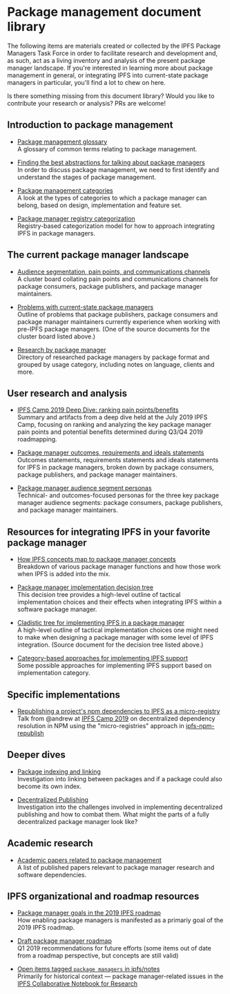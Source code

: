 # Package management document library

The following items are materials created or collected by the IPFS Package Managers Task Force in order to facilitate research and development and, as such, act as a living inventory and analysis of the present package manager landscape. If you're interested in learning more about package management in general, or integrating IPFS into current-state package managers in particular, you'll find a lot to chew on here.

Is there something missing from this document library? Would you like to contribute your research or analysis? PRs are welcome!

## Introduction to package management

- [Package management glossary](glossary.md)<br/>
A glossary of common terms relating to package management.

- [Finding the best abstractions for talking about package managers](abstractions.md)<br/>
In order to discuss package management, we need to first identify and understand the stages of package management.

- [Package management categories](categories.md)<br/>
A look at the types of categories to which a package manager can belong, based on design, implementation and feature set.

- [Package manager registry categorization](https://docs.google.com/document/d/1WwekeTJ4tAPjLVDnfIt-dXrgu7vGD29T07EQWN2_G-A/edit#heading=h.kgd4ngectp6q)<br/>
Registry-based categorization model for how to approach integrating IPFS in package managers.

## The current package manager landscape

- [Audience segmentation, pain points, and communications channels](https://app.mural.co/t/protocollabs6957/m/protocollabs6957/1557168696127/577c9453a3c51199c8163cf0fe5701294e55f99b)<br/>
A cluster board collating pain points and communications channels for package consumers, package publishers, and package manager maintainers.

- [Problems with current-state package managers](problems.md)<br/>
Outline of problems that package publishers, package consumers and package manager maintainers currently experience when working with pre-IPFS package managers. (One of the source documents for the cluster board listed above.)

- [Research by package manager](../package-managers)<br/>
Directory of researched package managers by package format and grouped by usage category, including notes on language, clients and more.

## User research and analysis

- [IPFS Camp 2019 Deep Dive: ranking pain points/benefits](https://github.com/ipfs/camp/tree/master/DEEP_DIVES/package-managers)<br/>
Summary and artifacts from a deep dive held at the July 2019 IPFS Camp, focusing on ranking and analyzing the key package manager pain points and potential benefits determined during Q3/Q4 2019 roadmapping.

- [Package manager outcomes, requirements and ideals statements](https://app.mural.co/t/protocollabs6957/m/protocollabs6957/1557168696127/577c9453a3c51199c8163cf0fe5701294e55f99b)<br/>
Outcomes statements, requirements statements and ideals statements for IPFS in package managers, broken down by package consumers, package publishers, and package manager maintainers.

- [Package manager audience segment personas](https://app.mural.co/t/protocollabs6957/m/protocollabs6957/1557515371017/a3b880188663ebd3655bcbc2388d1e47e52cc4f1)<br/>
Technical- and outcomes-focused personas for the three key package manager audience segments: package consumers, package publishers, and package manager maintainers.

## Resources for integrating IPFS in your favorite package manager

- [How IPFS concepts map to package manager concepts](concepts.md)<br/>
Breakdown of various package manager functions and how those work when IPFS is added into the mix.

- [Package manager implementation decision tree](https://app.mural.co/t/protocollabs6957/m/protocollabs6957/1556717261380/7d93181e586fc3416ef88a42ba6d6df4b964c89b)<br/>
This decision tree provides a high-level outline of tactical implementation choices and their effects when integrating IPFS within a software package manager.

- [Cladistic tree for implementing IPFS in a package manager](tree.md)<br/>
A high-level outline of tactical implementation choices one might need to make when designing a package manager with some level of IPFS integration. (Source document for the decision tree listed above.)

- [Category-based approaches for implementing IPFS support](https://github.com/ipfs/package-managers/blob/master/docs/category-based-implementation.md)<br/>
Some possible approaches for implementing IPFS support based on implementation category.

## Specific implementations

- [Republishing a project's npm dependencies to IPFS as a micro-registry](https://drive.google.com/file/d/1ExdN_t7xV2mEldjri5WXNDPU5hL4wa4q/view)<br/>
Talk from @andrew at [IPFS Camp 2019](https://github.com/ipfs/camp/) on decentralized dependency resolution in NPM using the "micro-registries" approach in [ipfs-npm-republish](https://github.com/andrew/ipfs-npm-republish)

## Deeper dives

- [Package indexing and linking](linking.md)<br/>
Investigation into linking between packages and if a package could also become its own index.

- [Decentralized Publishing](decentralization.md)<br/>
Investigation into the challenges involved in implementing decentralized publishing and how to combat them. What might the parts of a fully decentralized package manager look like?

## Academic research

- [Academic papers related to package management](papers.md)<br/>
A list of published papers relevant to package manager research and software dependencies.

## IPFS organizational and roadmap resources

- [Package manager goals in the 2019 IPFS roadmap](https://github.com/ipfs/roadmap#-package-managers-d1-e5-i3)<br/>
How enabling package managers is manifested as a primariy goal of the 2019 IPFS roadmap.

- [Draft package manager roadmap](https://docs.google.com/document/d/1-HtUiRpMzYq9to56ShCGyCr-NCZ6TR49Zl-b5HHJdm0/edit#heading=h.5zpzsg32y0bx)<br/>
Q1 2019 recommendations for future efforts (some items out of date from a roadmap perspective, but concepts are still valid)

- [Open items tagged `package managers` in ipfs/notes](https://github.com/ipfs/notes/issues?q=is%3Aissue+is%3Aopen+sort%3Aupdated-desc+label%3A%22package+managers%22)<br/>
Primarily for historical context — package manager-related issues in the [IPFS Collaborative Notebook for Research](https://github.com/ipfs/notes)
